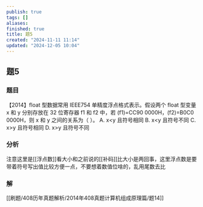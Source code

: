```yaml
---
publish: true
tags: []
aliases: 
finished: true
title: 题5
created: "2024-11-11 11:14"
updated: "2024-12-05 10:04"
---
```

## 题5
### 题目
【2014】float 型数据常用 IEEE754 单精度浮点格式表示。假设两个 float 型变量 x 和 y 分别存放在 32 位寄存器 f1 和 f2 中，若 (f1)=CC90 0000H，(f2)=B0C0 0000H，则 x 和 y 之间的关系为（ ）。
A. x<y 且符号相同
B. x<y 且符号不同
C. x>y 且符号相同
D. x>y 且符号不同
### 分析
注意这里是[[浮点数]]看大小和之前说的[[补码]]比大小是两回事，这里浮点数是要带着符号写出值比较方便一点，不要想着数值位啥的，乱用尾数去比
### 解
[[刷题/408历年真题解析/2014年408真题计算机组成原理篇/题14]]